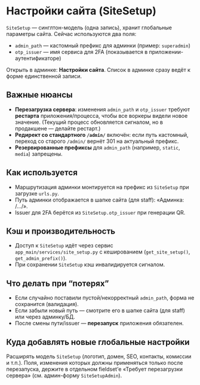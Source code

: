 # Настройки сайта (SiteSetup)

`SiteSetup` — синглтон-модель (одна запись), хранит глобальные параметры сайта. Сейчас используются два поля:

- `admin_path` — кастомный префикс для админки (пример: `superadmin`)
- `otp_issuer` — имя сервиса для 2FA (показывается в приложении-аутентификаторе)

Открыть в админке: **Настройки сайта**.
Список в админке сразу ведёт к форме единственной записи.

## Важные нюансы
- **Перезагрузка сервера**: изменения `admin_path` и `otp_issuer` требуют **рестарта** приложения/процесса, чтобы все воркеры видели новое значение.
  (Текущий процесс обновляется сигналом, но в продакшене — делайте рестарт.)
- **Редирект со стандартного `/admin/`** включён: если путь кастомный, переход со старого `/admin/` вернёт 301 на актуальный префикс.
- **Резервированные префиксы** для `admin_path` (например, `static`, `media`) запрещены.

## Как используется
- Маршрутизация админки монтируется на префикс из `SiteSetup` при загрузке `urls.py`.
- Путь админки отображается в шапке сайта (для staff): «Админка: /…/».
- Issuer для 2FA берётся из `SiteSetup.otp_issuer` при генерации QR.

## Кэш и производительность
- Доступ к `SiteSetup` идёт через сервис `app_main/services/site_setup.py` с кешированием (`get_site_setup()`, `get_admin_prefix()`).
- При сохранении `SiteSetup` кэш инвалидируется сигналом.

## Что делать при “потерях”
- Если случайно поставили пустой/некорректный `admin_path`, форма не сохранится (валидация).
- Если забыли новый путь — смотрите его в шапке сайта (для staff) или через админку/БД.
- После смены пути/issuer — **перезапуск** приложения обязателен.

## Куда добавлять новые глобальные настройки
Расширять модель `SiteSetup` (логотип, домен, SEO, контакты, комиссии и т.п.).
Поля, изменения которых должны применяться только после перезапуска, держите в отдельном fieldset’е «Требует перезагрузки сервера» (см. админ-форму `SiteSetupAdmin`).
